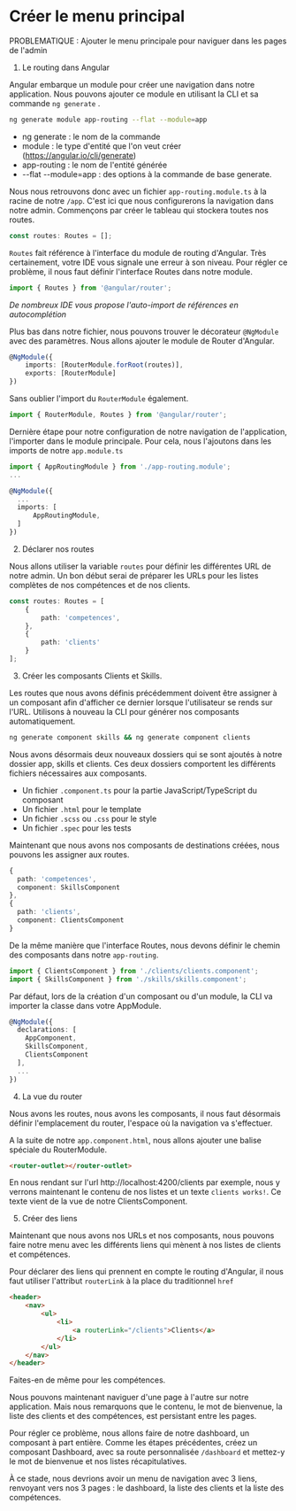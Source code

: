 # Créer le menu principal

PROBLEMATIQUE : Ajouter le menu principale pour naviguer dans les pages de l'admin

1. Le routing dans Angular

Angular embarque un module pour créer une navigation dans notre application. Nous pouvons ajouter ce module en utilisant la CLI et sa commande `ng generate` .

```bash
ng generate module app-routing --flat --module=app
```

- ng generate : le nom de la commande
- module : le type d'entité que l'on veut créer (https://angular.io/cli/generate)
- app-routing : le nom de l'entité générée
- --flat --module=app : des options à la commande de base generate.

Nous nous retrouvons donc avec un fichier `app-routing.module.ts` à la racine de notre `/app`. C'est ici que nous configurerons la navigation dans notre admin.
Commençons par créer le tableau qui stockera toutes nos routes.

```typescript
const routes: Routes = [];
```

`Routes` fait référence à l'interface du module de routing d'Angular. Très certainement, votre IDE vous signale une erreur à son niveau. Pour régler ce problème, il nous faut définir l'interface Routes dans notre module.

```typescript
import { Routes } from '@angular/router';
```

*De nombreux IDE vous propose l'auto-import de références en autocomplétion* 

Plus bas dans notre fichier, nous pouvons trouver le décorateur `@NgModule` avec des paramètres. Nous allons ajouter le module de Router d'Angular.

```typescript
@NgModule({
    imports: [RouterModule.forRoot(routes)],
    exports: [RouterModule]
})
```

Sans oublier l'import du `RouterModule` également.

```typescript
import { RouterModule, Routes } from '@angular/router';
```

Dernière étape pour notre configuration de notre navigation de l'application, l'importer dans le module principale. Pour cela, nous l'ajoutons dans les imports de notre `app.module.ts`

```typescript
import { AppRoutingModule } from './app-routing.module';
...

@NgModule({
  ...
  imports: [
      AppRoutingModule,
  ]
})
```



2. Déclarer nos routes

Nous allons utiliser la variable `routes` pour définir les différentes URL de notre admin. Un bon début serai de préparer les URLs pour les listes complètes de nos compétences et de nos clients.

```typescript
const routes: Routes = [
    {
        path: 'competences',
    },
    {
        path: 'clients'
    }
];
```

3. Créer les composants Clients et Skills.

Les routes que nous avons définis précédemment doivent être assigner à un composant afin d'afficher ce dernier lorsque l'utilisateur se rends sur l'URL. Utilisons à nouveau la CLI pour générer nos composants automatiquement.

```bash
ng generate component skills && ng generate component clients
```

Nous avons désormais deux nouveaux dossiers qui se sont ajoutés à notre dossier app, skills et clients. Ces deux dossiers comportent les différents fichiers nécessaires aux composants.

- Un fichier `.component.ts` pour la partie JavaScript/TypeScript du composant
- Un fichier `.html` pour le template
- Un fichier `.scss` ou `.css` pour le style
- Un fichier `.spec` pour les tests

Maintenant que nous avons nos composants de destinations créées, nous pouvons les assigner aux routes.

```typescript
{
  path: 'competences',
  component: SkillsComponent
},
{
  path: 'clients',
  component: ClientsComponent
}
```

De la même manière que l'interface Routes, nous devons définir le chemin des composants dans notre `app-routing`.

```typescript
import { ClientsComponent } from './clients/clients.component';
import { SkillsComponent } from './skills/skills.component';
```

Par défaut, lors de la création d'un composant ou d'un module, la CLI va importer la classe dans votre AppModule.

```typescript
@NgModule({
  declarations: [
    AppComponent,
    SkillsComponent,
    ClientsComponent
  ],
  ...
})
```

4. La vue du router

Nous avons les routes, nous avons les composants, il nous faut désormais définir l'emplacement du router, l'espace où la navigation va s'effectuer.

A la suite de notre `app.component.html`, nous allons ajouter une balise spéciale du RouterModule.

```html
<router-outlet></router-outlet>
```

En nous rendant sur l'url http://localhost:4200/clients par exemple, nous y verrons maintenant le contenu de nos listes et un texte `clients works!`. Ce texte vient de la vue de notre ClientsComponent.

5. Créer des liens

Maintenant que nous avons nos URLs et nos composants, nous pouvons faire notre menu avec les différents liens qui mènent à nos listes de clients et compétences.

Pour déclarer des liens qui prennent en compte le routing d'Angular, il nous faut utiliser l'attribut `routerLink` à la place du traditionnel `href`

```html
<header>
    <nav>
        <ul>
            <li>
                <a routerLink="/clients">Clients</a>
            </li>
        </ul>
    </nav>
</header>
```

Faites-en de même pour les compétences.

Nous pouvons maintenant naviguer d'une page à l'autre sur notre application. Mais nous remarquons que le contenu, le mot de bienvenue, la liste des clients et des compétences, est persistant entre les pages.

Pour régler ce problème, nous allons faire de notre dashboard, un composant à part entière. Comme les étapes précédentes, créez un composant Dashboard, avec sa route personnalisée `/dashboard` et mettez-y le mot de bienvenue et nos listes récapitulatives.



À ce stade, nous devrions avoir un menu de navigation avec 3 liens, renvoyant vers nos 3 pages : le dashboard, la liste des clients et la liste des compétences.